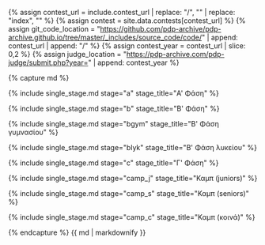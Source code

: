 {% assign contest_url = include.contest_url | replace: "/", "" | replace: "index", "" %}
{% assign contest = site.data.contests[contest_url] %}
{% assign git_code_location = "https://github.com/pdp-archive/pdp-archive.github.io/tree/master/_includes/source_code/code/" | append: contest_url | append: "/" %}
{% assign contest_year = contest_url | slice: 0,2 %}
{% assign judge_location = "https://pdp-archive.com/pdp-judge/submit.php?year=" | append: contest_year %}

{% capture md %}

{% include single_stage.md stage="a" stage_title="Α' Φάση" %}

{% include single_stage.md stage="b" stage_title="Β' Φάση" %}

{% include single_stage.md stage="bgym" stage_title="Β' Φάση γυμνασίου" %}

{% include single_stage.md stage="blyk" stage_title="Β' Φάση λυκείου" %}

{% include single_stage.md stage="c" stage_title="Γ' Φάση" %}

{% include single_stage.md stage="camp_j" stage_title="Καμπ (juniors)" %}

{% include single_stage.md stage="camp_s" stage_title="Καμπ (seniors)" %}

{% include single_stage.md stage="camp_c" stage_title="Καμπ (κοινά)" %}

{% endcapture %}
{{ md | markdownify }}